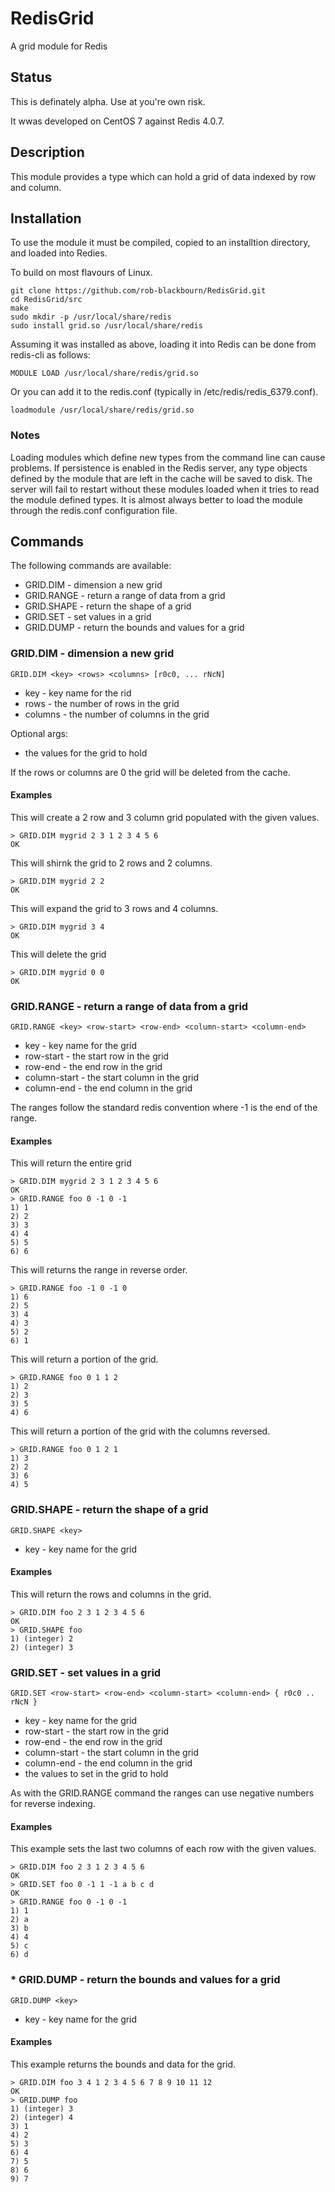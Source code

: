 # RedisGrid

A grid module for Redis

## Status

This is definately alpha. Use at you're own risk.

It wwas developed on CentOS 7 against Redis 4.0.7.

## Description

This module provides a type which can hold a grid of data indexed by row and column.

## Installation

To use the module it must be compiled, copied to an installtion directory, and loaded into Redies.

To build on most flavours of Linux.

    git clone https://github.com/rob-blackbourn/RedisGrid.git
    cd RedisGrid/src
    make
    sudo mkdir -p /usr/local/share/redis
    sudo install grid.so /usr/local/share/redis

Assuming it was installed as above, loading it into Redis can be done from redis-cli as follows:

    MODULE LOAD /usr/local/share/redis/grid.so

Or you can add it to the redis.conf (typically in /etc/redis/redis_6379.conf).

    loadmodule /usr/local/share/redis/grid.so
    
### Notes

Loading modules which define new types from the command line can cause problems. 
If persistence is enabled in the Redis server, any type objects defined by the module that are left in the cache will be saved to disk. 
The server will fail to restart without these modules loaded when it tries to read the module defined types.
It is almost always better to load the module through the redis.conf configuration file.

## Commands

The following commands are available:

* GRID.DIM - dimension a new grid
* GRID.RANGE - return a range of data from a grid
* GRID.SHAPE - return the shape of a grid
* GRID.SET - set values in a grid
* GRID.DUMP - return the bounds and values for a grid

### GRID.DIM - dimension a new grid

    GRID.DIM <key> <rows> <columns> [r0c0, ... rNcN]

* key - key name for the rid
* rows - the number of rows in the grid
* columns - the number of columns in the grid

Optional args:

* the values for the grid to hold

If the rows or columns are 0 the grid will be deleted from the cache.

#### Examples

This will create a 2 row and 3 column grid populated with the given values.

    > GRID.DIM mygrid 2 3 1 2 3 4 5 6
    OK

This will shirnk the grid to 2 rows and 2 columns.

    > GRID.DIM mygrid 2 2
    OK

This will expand the grid to 3 rows and 4 columns.

    > GRID.DIM mygrid 3 4
    OK

This will delete the grid

    > GRID.DIM mygrid 0 0
    OK

### GRID.RANGE - return a range of data from a grid

    GRID.RANGE <key> <row-start> <row-end> <column-start> <column-end>

* key - key name for the grid
* row-start - the start row in the grid
* row-end - the end row in the grid
* column-start - the start column in the grid
* column-end - the end column in the grid

The ranges follow the standard redis convention where -1 is the end of the range.

#### Examples

This will return the entire grid

    > GRID.DIM mygrid 2 3 1 2 3 4 5 6
    OK
    > GRID.RANGE foo 0 -1 0 -1
    1) 1
    2) 2
    3) 3
    4) 4
    5) 5
    6) 6

This will returns the range in reverse order.

    > GRID.RANGE foo -1 0 -1 0
    1) 6
    2) 5
    3) 4
    4) 3
    5) 2
    6) 1

This will return a portion of the grid.

    > GRID.RANGE foo 0 1 1 2
    1) 2
    2) 3
    3) 5
    4) 6

This will return a portion of the grid with the columns reversed.

    > GRID.RANGE foo 0 1 2 1
    1) 3
    2) 2
    3) 6
    4) 5

### GRID.SHAPE - return the shape of a grid

    GRID.SHAPE <key>

* key - key name for the grid

#### Examples

This will return the rows and columns in the grid.

    > GRID.DIM foo 2 3 1 2 3 4 5 6
    OK
    > GRID.SHAPE foo
    1) (integer) 2
    2) (integer) 3

### GRID.SET - set values in a grid

    GRID.SET <row-start> <row-end> <column-start> <column-end> { r0c0 .. rNcN }

* key - key name for the grid
* row-start - the start row in the grid
* row-end - the end row in the grid
* column-start - the start column in the grid
* column-end - the end column in the grid
* the values to set in the grid to hold

As with the GRID.RANGE command the ranges can use negative numbers for reverse indexing.

#### Examples

This example sets the last two columns of each row with the given values.

    > GRID.DIM foo 2 3 1 2 3 4 5 6
    OK
    > GRID.SET foo 0 -1 1 -1 a b c d
    OK
    > GRID.RANGE foo 0 -1 0 -1
    1) 1
    2) a
    3) b
    4) 4
    5) c
    6) d

### * GRID.DUMP - return the bounds and values for a grid

    GRID.DUMP <key>

* key - key name for the grid

#### Examples

This example returns the bounds and data for the grid.

    > GRID.DIM foo 3 4 1 2 3 4 5 6 7 8 9 10 11 12
    OK
    > GRID.DUMP foo
    1) (integer) 3
    2) (integer) 4
    3) 1
    4) 2
    5) 3
    6) 4
    7) 5
    8) 6
    9) 7

